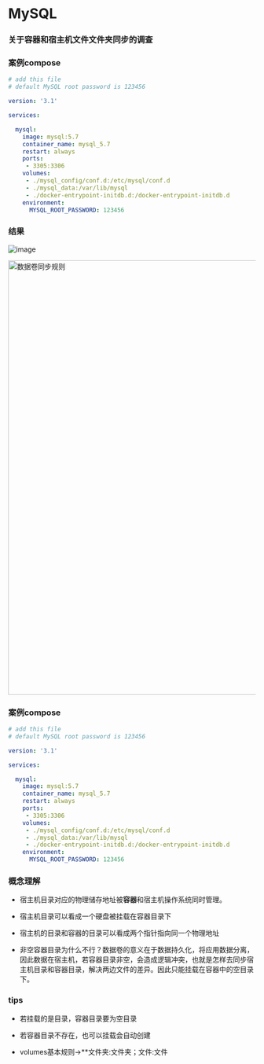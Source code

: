 # MySQL


### 关于容器和宿主机文件文件夹同步的调查

### 案例compose

```yml
# add this file
# default MySQL root password is 123456

version: '3.1'

services:

  mysql:
    image: mysql:5.7
    container_name: mysql_5.7
    restart: always
    ports:
     - 3305:3306
    volumes:
     - ./mysql_config/conf.d:/etc/mysql/conf.d
     - ./mysql_data:/var/lib/mysql
     - ./docker-entrypoint-initdb.d:/docker-entrypoint-initdb.d
    environment:
      MYSQL_ROOT_PASSWORD: 123456
```



### 结果
![image](https://user-images.githubusercontent.com/45913187/114135578-02438900-993c-11eb-99d2-e7e3307abd50.png)

<img width="884" alt="数据卷同步规则" src="https://user-images.githubusercontent.com/45913187/113966242-4dd53480-9861-11eb-9382-ea223d4c494a.png">

### 案例compose

```yml
# add this file
# default MySQL root password is 123456

version: '3.1'

services:

  mysql:
    image: mysql:5.7
    container_name: mysql_5.7
    restart: always
    ports:
     - 3305:3306
    volumes:
     - ./mysql_config/conf.d:/etc/mysql/conf.d
     - ./mysql_data:/var/lib/mysql
     - ./docker-entrypoint-initdb.d:/docker-entrypoint-initdb.d
    environment:
      MYSQL_ROOT_PASSWORD: 123456
```




### 概念理解

- 宿主机目录对应的物理储存地址被**容器**和宿主机操作系统同时管理。

- 宿主机目录可以看成一个硬盘被挂载在容器目录下
- 宿主机的目录和容器的目录可以看成两个指针指向同一个物理地址
- 非空容器目录为什么不行？数据卷的意义在于数据持久化，将应用数据分离，因此数据在宿主机，若容器目录非空，会造成逻辑冲突，也就是怎样去同步宿主机目录和容器目录，解决两边文件的差异。因此只能挂载在容器中的空目录下。



### tips

- 若挂载的是目录，容器目录要为空目录
- 若容器目录不存在，也可以挂载会自动创建

- volumes基本规则->**文件夹:文件夹；文件:文件
